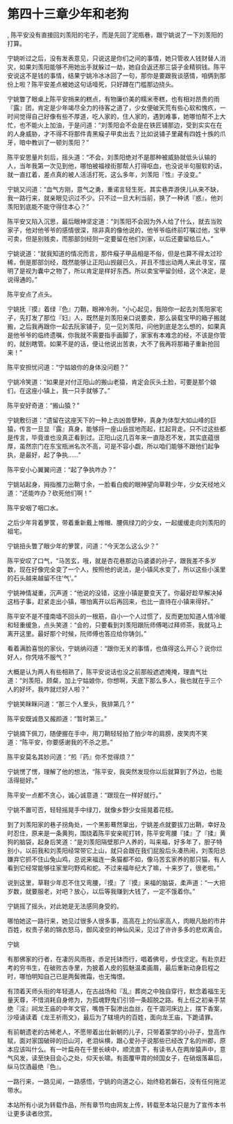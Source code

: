 # 第四十三章少年和老狗
,  陈平安没有直接回刘羡阳的宅子，而是先回了泥瓶巷，跟宁姚说了一下刘羡阳的打算。
   宁姚听过之后，没有发表意见，只说这是你们之间的事情，她只管收人钱财替人消灾，如果刘羡阳能够不用她出手就躲过一劫，她自会返还那三袋子金精铜钱。陈平安说这不是钱的事情，结果宁姚冷冰冰回了一句，那你是要跟我谈感情，咱俩到那份上啦？陈平安差点被她这句话噎死，只好蹲在门槛那边挠头。
   宁姚瞥了眼桌上陈平安捎来的糕点，有物廉价美的糯米枣糕，也有相对昂贵的雨『露』团，肯定是少年竭尽全力的待客之道了，少女便破天荒有些心软和愧疚，一时间觉得自己好像有些不厚道，吃人家的，住人家的，遇到难事，她哪怕帮不上大忙，也不能火上加油，于是问道：“刘羡阳会不会是在铁匠铺那边，受到实实在在的人身威胁，才不得不将那件青黑瘊子甲卖出去？比如说铺子里藏有四姓十族的爪牙，暗中教训了一顿刘羡阳？”
   陈平安思量片刻后，摇头道：“不会，刘羡阳绝对不是那种被威胁就低头认输的人，当年我第一次见到他，哪怕被福禄街那帮人打得呕血，也没说半句服软的话，就一直扛着，差点真的被人活活打死，这么多年，刘羡阳『性』子没变。”
   宁姚又问道：“血气方刚，意气之勇，重诺言轻生死，其实巷弄游侠儿从来不缺，我一路行来，就亲眼见识过不少。只不过一旦大利当前，换了一种诱『惑』，他刘羡阳到底能不能守得住本心？”
   陈平安又陷入沉思，最后眼神坚定道：“刘羡阳不会因为外人给了什么，就去当败家子，他对他爷爷的感情很深，除非真的像他说的，他爷爷临终前叮嘱过他，宝甲可卖，但是别贱卖，而那部剑经则一定要留在他们刘家，以后还要留给后人。”
   宁姚说道：“就我知道的情况而言，那件瘊子甲品相是不俗，但是也算不得太过珍稀，倒是那部剑经，既然能够让正阳山觊觎已久，并且不惜出动两人来此寻宝，摆明了是视为囊中之物了，所以肯定是样好东西。所以卖宝甲留剑经，这个决定，是说得通的。”
   陈平安点了点头。
   宁姚抚『摸』着绿『色』刀鞘，眼神冷冽，“小心起见，我陪你一起去刘羡阳家宅子，先打发了那位『妇』人，既然是刘羡阳亲口说要卖，那么装载宝甲的箱子搬就搬，之后我再跟你一起去阮家铺子，见一见刘羡阳，问他到底是怎么想的，如果真是他爷爷的临终遗嘱，你我就不需要指手画脚了，家家有本难念的经，不该是你管的，就别瞎管。如果不是的话，便让他说出苦衷，大不了我再将那箱子重新抢回来！”
   陈平安担忧问道：“宁姑娘你的身体没问题？”
   宁姚冷笑道：“如果是对付正阳山的搬山老猿，肯定会灰头土脸，可要是那个娘们，在这座小镇上，我一只手就够了。”
   陈平安好奇道：“搬山猿？”
   宁姚敷衍道：“遗留在这座天下的一种上古凶兽孽种，真身为体型大如山峰的巨猿，传言一旦显『露』真身，能够将一座山岳拔地而起，扛起背走。只不过这些都是传言，毕竟谁也没真正看到过。正阳山这几百年来一直隐忍不发，其实底蕴很厚，虽然宗门在东宝瓶洲名次不高，可是不容小觑，所以咱们能够不跟他们起争执，是最好，起了争执……”
   陈平安小心翼翼问道：“起了争执咋办？”
   宁姚站起身，拇指推刀出鞘寸余，一脸看白痴的眼神望向草鞋少年，少女天经地义道：“还能咋办？砍死他们啊！”
   陈平安咽了咽口水。
   之后少年背着箩筐，带着重新戴上帷帽、腰佩绿刀的少女，一起缓缓走向刘羡阳的祖宅。
   宁姚扭头瞥了眼少年的箩筐，问道：“今天怎么这么少？”
   陈平安叹了口气，“马苦玄，哦，就是杏花巷那边马婆婆的孙子，跟我差不多岁数，现在好像完全变了一个人，按照他的说法，是小镇风水变了，所以这些小溪里的石头越来越留不住‘气’。”
   宁姚神情凝重，沉声道：“他说的没错，这座小镇是要变天了。你最好趁早解决掉这档子事，赶紧走出小镇，哪怕离开以后再回来，也比一直待在小镇来得好。”
   陈平安不是不撞南墙不回头的一根筋，自小一个人过惯了，反而更加知道人情冷暖和轻重缓急，点头笑道：“会的，只要看到刘羡阳跟阮师傅喝过拜师茶，我就马上离开这里。最好那个时候，阮师傅也答应给你铸剑。”
   看着满脸喜悦的家伙，宁姚纳闷道：“跟你无关的事情，也值得这么开心？说你烂好人，你凭啥不服气？”
   大概是认为两人有些相熟了，陈平安说话也没之前那般遮遮掩掩，理直气壮道：“刘羡阳，顾粲，加上宁姑娘你，你想啊，天底下那么多人，我也就在乎三个人的好坏，我咋就烂好人啦？”
   宁姚笑眯眯问道：“那三个人里头，我排第几？”
   陈平安既诚恳又赧颜道：“暂时第三。”
   宁姚摘下佩刀，随便握在手中，用刀鞘轻轻拍了拍少年的肩膀，皮笑肉不笑道：“陈平安，你要感谢我的不杀之恩。”
   陈平安莫名其妙问道：“煎『药』你不觉得烦？”
   宁姚愣了愣，理解了他的想法，“陈平安，我突然发现你以后就算到了外边，也能活得挺好。”
   陈平安一点都不贪心，诚心诚意道：“跟现在一样好就行。”
   宁姚不置可否，轻轻摇晃手中绿刀，就像乡野少女摇晃着花枝。
   到了刘羡阳家的巷子拐角处，一个黑影蓦然窜出，宁姚差点就要拔刀出鞘，幸好及时忍住，原来是一条黄狗，围绕着陈平安亲昵打转，陈平安弯腰『揉』了『揉』黄狗的脑袋，起身后笑道：“是刘羡阳隔壁那户人养的，叫来福，好多年了，胆子特别小，以前我和刘羡阳经常带它上山，就只会跟在我们屁股后头凑热闹，刘羡阳总嫌弃它抓不住山兔山鸡，总说来福连一条猫都不如，像马苦玄家养的那只猫，有人看到它经常能够往家里叼野鸡和蛇。不过来福年纪大了嘛，十来岁了，很老啦。”
   说到这里，草鞋少年忍不住又弯腰，『摸』了『摸』来福的脑袋，柔声道：“一大把岁数，就要服老，对吧？放心，以后等我赚到大钱了，一定不饿着你。”
   宁姚摇了摇头，对此她是无法感同身受的。
   哪怕她这一路行来，她见过很多人很多事，高高在上的仙家高人，肉眼凡胎的市井百姓，权贵子弟的锦衣怒马，御风凌空的神仙风采，见过了许许多多的悲欢离合。
   宁姚
   有那佛家的行者，在凄厉风雨夜，赤足托钵而行，唱着佛号，步伐坚定。有赴京赶考的穷书生，在破败古寺里，为披着人皮的狐魅温柔画眉，最后重新动身启程之时，哪怕明知自己已是两鬓微霜，也无悔恨。
   有顶着天师头衔的年轻道人，在古战场和『乱』葬岗之中独自穿行，默念着福生无量天尊，不惜消耗自身修为，为孤魂野鬼们引领一条超脱之路。有上任之初亲手禁绝『淫』祠龙王庙的中年文官，嘴唇干裂渗出血丝，在干涸河床边上，摆下香案，沙哑诵读着《龙王祈雨文》，最后为了辖境内的百姓，面向龙王庙，下跪请罪。
   有前朝遗老的古稀老人，不愿带着出仕新朝的儿子，只带着蒙学的小孙子，登高作赋，面对家国破碎的旧山河，老泪纵横，跟心爱孙子说那些已经改了名的州郡，原本应该叫什么。有一叶扁舟在千里长峡中，顺流直下，有读书人在两岸猿声中，意气风发，读至快目会心之处，仰天长啸。有面覆甲胄的倾国女子，在硝烟落幕后，纵马饮酒最绝『色』。
   一路行来，一路见闻，一路感悟，宁姚的向道之心，始终稳若磐石，没有任何拖泥带水。
  本站所有小说为转载作品，所有章节均由网友上传，转载至本站只是为了宣传本书让更多读者欣赏。